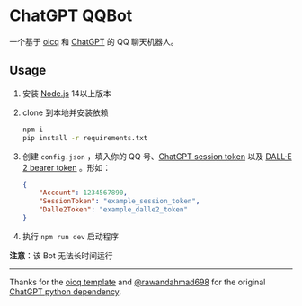 # ChatGPT QQBot

一个基于 [oicq](https://github.com/takayama-lily/oicq) 和 [ChatGPT](https://github.com/Mix-Anik/chatgpt-lib) 的 QQ 聊天机器人。

## Usage

1. 安装 [Node.js](https://nodejs.org/) 14以上版本  
2. clone 到本地并安装依赖
    ```bash
    npm i
    pip install -r requirements.txt
    ```
3. 创建 `config.json` ，填入你的 QQ 号、[ChatGPT session token](https://github.com/mbroton/chatgpt-api#how-to-acquire-session-key) 以及 [DALL·E 2 bearer token](https://github.com/1998code/DALLE-2-App/issues/13) 。形如：

    ```json
    {
        "Account": 1234567890,
        "SessionToken": "example_session_token",
        "Dalle2Token": "example_dalle2_token"
    }
    ```

4. 执行 `npm run dev` 启动程序

**注意**：该 Bot 无法长时间运行

----

<!-- > 如果你是初学者，建议通过下面的资料提升自己：  
[JavaScript语言基础](https://developer.mozilla.org/zh-CN/docs/Web/JavaScript) / [现代JavaScript教程](https://zh.javascript.info)  
[Node.js入门教程](http://nodejs.cn/learn)  
[5分钟上手TypeScript](https://www.tslang.cn/docs/handbook/typescript-in-5-minutes.html)  
[优秀npm三方库集合](https://github.com/sindresorhus/awesome-nodejs)  -->

Thanks for the [oicq template](https://github.com/takayama-lily/oicq-template) and [@rawandahmad698](https://github.com/rawandahmad698) for the original [ChatGPT python dependency](https://github.com/rawandahmad698/PyChatGPT).
